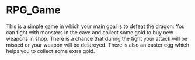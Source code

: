 # RPG_Game
This is a simple game in which your main goal is to defeat the dragon. You can fight with monsters in the cave and collect some gold to buy new weapons in shop. There is a chance that during the fight your attack will be missed or your weapon will be destroyed. There is also an easter egg which helps you to collect some extra gold.
